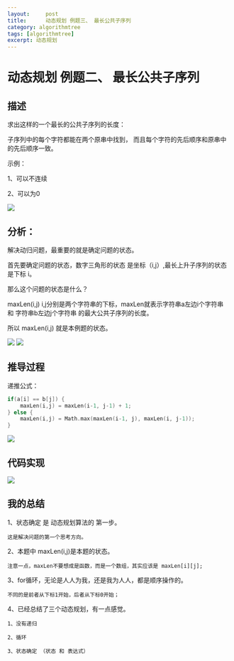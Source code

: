 ```yaml
---
layout:     post
title:      动态规划 例题三、 最长公共子序列
category: algorithmtree
tags: [algorithmtree]
excerpt: 动态规划
---
```



动态规划 例题二、 最长公共子序列
=======

描述
--------

求出这样的一个最长的公共子序列的长度：

子序列中的每个字符都能在两个原串中找到， 而且每个字符的先后顺序和原串中的先后顺序一致。

示例：

1、可以不连续

2、可以为0

![](https://hunzino1.github.io/assets/images/2019/algorithm/dynamic_programming/3%E3%80%81%E6%9C%80%E9%95%BF%E5%85%AC%E5%85%B1%E5%AD%90%E5%BA%8F%E5%88%97/1.png)

分析：
--------

解决动归问题，最重要的就是确定问题的状态。

首先要确定问题的状态，数字三角形的状态 是坐标（i,j）,最长上升子序列的状态是下标 i。

那么这个问题的状态是什么？

maxLen(i,j)  i,j分别是两个字符串的下标，maxLen就表示字符串a左边i个字符串 和 字符串b左边j个字符串 的最大公共子序列的长度。

所以 maxLen(i,j) 就是本例题的状态。

![](https://hunzino1.github.io/assets/images/2019/algorithm/dynamic_programming/3%E3%80%81%E6%9C%80%E9%95%BF%E5%85%AC%E5%85%B1%E5%AD%90%E5%BA%8F%E5%88%97/2.png)
![](https://hunzino1.github.io/assets/images/2019/algorithm/dynamic_programming/3%E3%80%81%E6%9C%80%E9%95%BF%E5%85%AC%E5%85%B1%E5%AD%90%E5%BA%8F%E5%88%97/3.png)

推导过程
--------

递推公式：

```c++
if(a[i] == b[j]) {
    maxLen(i,j) = maxLen(i-1, j-1) + 1;
} else {
    maxLen(i,j) = Math.max(maxLen(i-1, j), maxLen(i, j-1));
}
```

![](https://hunzino1.github.io/assets/images/2019/algorithm/dynamic_programming/3%E3%80%81%E6%9C%80%E9%95%BF%E5%85%AC%E5%85%B1%E5%AD%90%E5%BA%8F%E5%88%97/4.png)

代码实现
--------

![](https://hunzino1.github.io/assets/images/2019/algorithm/dynamic_programming/3%E3%80%81%E6%9C%80%E9%95%BF%E5%85%AC%E5%85%B1%E5%AD%90%E5%BA%8F%E5%88%97/5.png)

我的总结
--------

1、状态确定 是 动态规划算法的 第一步。

    这是解决问题的第一个思考方向。

2、本题中 maxLen(i,j)是本题的状态。

    注意一点，maxLen不要想成是函数，而是一个数组，其实应该是 maxLen[i][j];

3、for循环，无论是人人为我，还是我为人人，都是顺序操作的。

    不同的是前者从下标1开始，后者从下标0开始；

4、已经总结了三个动态规划，有一点感觉。

    1、没有递归

    2、循环

    3、状态确定 （状态 和 表达式）
